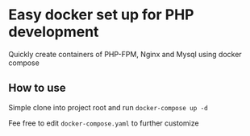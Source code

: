 # Easy docker set up for PHP development

Quickly create containers of PHP-FPM, Nginx  and Mysql using docker compose

## How to use
Simple clone into project root and  run `docker-compose up -d`

Fee free to edit `docker-compose.yaml` to further customize